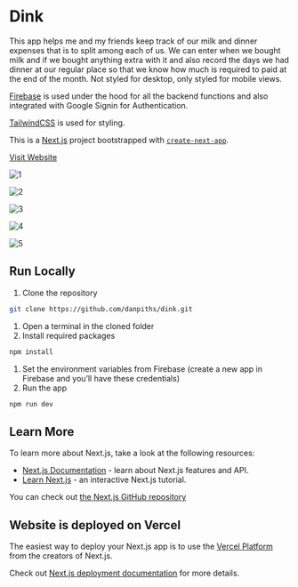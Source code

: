 # Dink

This app helps me and my friends keep track of our milk and dinner expenses that is to split among each of us. We can enter when we bought milk and if we bought anything extra with it and also record the days we had dinner at our regular place so that we know how much is required to paid at the end of the month. Not styled for desktop, only styled for mobile views.

[Firebase](https://firebase.google.com) is used under the hood for all the backend functions and also integrated with Google Signin for Authentication.

[TailwindCSS](https://tailwindcss.com) is used for styling.

This is a [Next.js](https://nextjs.org/) project bootstrapped with [`create-next-app`](https://github.com/vercel/next.js/tree/canary/packages/create-next-app).

[Visit Website](https://dink.vercel.app/)

![1](https://github.com/danpiths/dink/assets/85949566/24547549-65a3-42b0-bcda-faab5082bde7)

![2](https://github.com/danpiths/dink/assets/85949566/ddce448f-4f28-47e4-864f-ec68e9486e62)

![3](https://github.com/danpiths/dink/assets/85949566/84ed0754-db86-4fd9-abe8-0d3468d0a6db)

![4](https://github.com/danpiths/dink/assets/85949566/723e38da-2faf-4769-8419-273761bf7993)

![5](https://github.com/danpiths/dink/assets/85949566/503da58b-d736-4a8e-ab1e-c29b7acdbe41)

## Run Locally

1. Clone the repository

```bash
git clone https://github.com/danpiths/dink.git
```

1. Open a terminal in the cloned folder
2. Install required packages

```bash
npm install
```

1. Set the environment variables from Firebase (create a new app in Firebase and you’ll have these credentials)
2. Run the app

```bash
npm run dev
```

## Learn More

To learn more about Next.js, take a look at the following resources:

- [Next.js Documentation](https://nextjs.org/docs) - learn about Next.js features and API.
- [Learn Next.js](https://nextjs.org/learn) - an interactive Next.js tutorial.

You can check out [the Next.js GitHub repository](https://github.com/vercel/next.js/)

## Website is deployed on Vercel

The easiest way to deploy your Next.js app is to use the [Vercel Platform](https://vercel.com/new?utm_medium=default-template&filter=next.js&utm_source=create-next-app&utm_campaign=create-next-app-readme) from the creators of Next.js.

Check out [Next.js deployment documentation](https://nextjs.org/docs/deployment) for more details.
